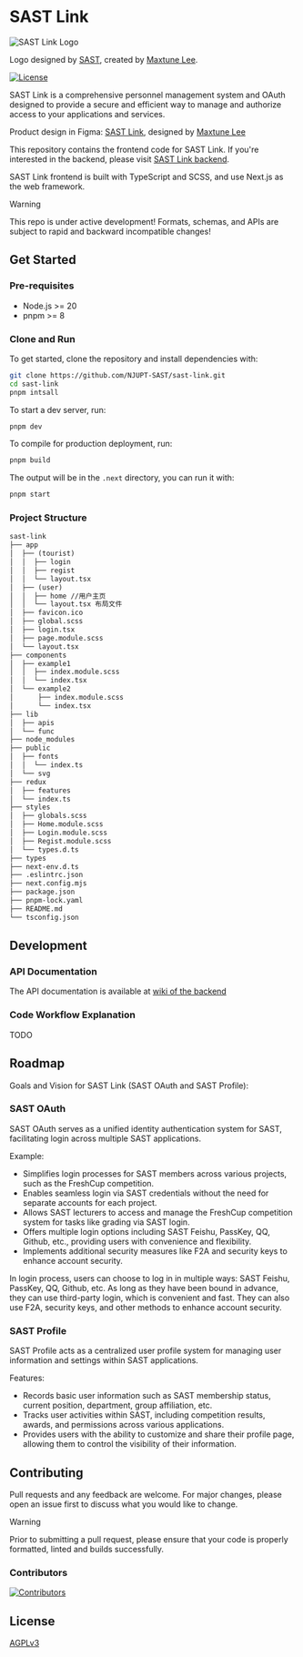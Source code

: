 # SAST Link

![SAST Link Logo](https://aliyun.sastimg.mxte.cc/images/2023/07/02/footera9663bd5ff4b2bad.png)

Logo designed by [SAST](https://sast.fun/), created by [Maxtune Lee](https://github.com/MaxtuneLee).

[![License](https://img.shields.io/badge/license-AGPLv3-blue.svg)](https://choosealicense.com/licenses/agpl-3.0/)

SAST Link is a comprehensive personnel management system and OAuth designed to provide a secure and efficient way to manage and authorize access to your applications and services.

Product design in Figma: [SAST Link](https://www.figma.com/file/IUIoRll3ieYFzJSfJPelDu/sast-link?node-id=0-1&t=rtc1sJfjJ0aTDAkp-0), designed by [Maxtune Lee](https://github.com/MaxtuneLee)

This repository contains the frontend code for SAST Link. If you're interested in the backend, please visit [SAST Link backend](https://github.com/NJUPT-SAST/sast-link-backend).

SAST Link frontend is built with TypeScript and SCSS, and use Next.js as the web framework.

> [!WARNING]
> This repo is under active development! Formats, schemas, and APIs are subject to rapid and backward incompatible changes!

## Get Started

### Pre-requisites

- Node.js >= 20
- pnpm >= 8

### Clone and Run

To get started, clone the repository and install dependencies with:

```bash
git clone https://github.com/NJUPT-SAST/sast-link.git
cd sast-link
pnpm intsall
```

To start a dev server, run:

```bash
pnpm dev
```

To compile for production deployment, run:

```bash
pnpm build
```

The output will be in the `.next` directory, you can run it with:

```bash
pnpm start
```

### Project Structure

```txt
sast-link
├── app
│  ├── (tourist)
│  │  ├── login
│  │  ├── regist
│  │  └── layout.tsx
│  ├── (user)
│  │  ├── home //用户主页
│  │  └── layout.tsx 布局文件
│  ├── favicon.ico
│  ├── global.scss
│  ├── login.tsx
│  ├── page.module.scss
│  └── layout.tsx
├── components
│  ├── example1
│  │  ├── index.module.scss
│  │  └── index.tsx
│  └── example2
│      ├── index.module.scss
│      └── index.tsx
├── lib
│  ├── apis
│  └── func
├── node_modules
├── public
│  ├── fonts
│  │  └── index.ts
│  └── svg
├── redux
│  ├── features
│  └── index.ts
├── styles
│  ├── globals.scss
│  ├── Home.module.scss
│  ├── Login.module.scss
│  ├── Regist.module.scss
│  └── types.d.ts
├── types
├── next-env.d.ts
├── .eslintrc.json
├── next.config.mjs
├── package.json
├── pnpm-lock.yaml
├── README.md
└── tsconfig.json
```

## Development

### API Documentation

The API documentation is available at [wiki of the backend](https://github.com/NJUPT-SAST/sast-link-backend/wiki/Api-Doc)

### Code Workflow Explanation

TODO

## Roadmap

Goals and Vision for SAST Link (SAST OAuth and SAST Profile):

### SAST OAuth

SAST OAuth serves as a unified identity authentication system for SAST, facilitating login across multiple SAST applications.

Example:

- Simplifies login processes for SAST members across various projects, such as the FreshCup competition.
- Enables seamless login via SAST credentials without the need for separate accounts for each project.
- Allows SAST lecturers to access and manage the FreshCup competition system for tasks like grading via SAST login.
- Offers multiple login options including SAST Feishu, PassKey, QQ, Github, etc., providing users with convenience and flexibility.
- Implements additional security measures like F2A and security keys to enhance account security.

In login process, users can choose to log in in multiple ways: SAST Feishu, PassKey, QQ, Github, etc. As long as they have been bound in advance, they can use third-party login, which is convenient and fast. They can also use F2A, security keys, and other methods to enhance account security.

### SAST Profile

SAST Profile acts as a centralized user profile system for managing user information and settings within SAST applications.

Features:

- Records basic user information such as SAST membership status, current position, department, group affiliation, etc.
- Tracks user activities within SAST, including competition results, awards, and permissions across various applications.
- Provides users with the ability to customize and share their profile page, allowing them to control the visibility of their information.

## Contributing

Pull requests and any feedback are welcome. For major changes, please open an issue first to discuss what you would like to change.

> [!warning]
> Prior to submitting a pull request, please ensure that your code is properly formatted, linted and builds successfully.

### Contributors

[![Contributors](https://contrib.rocks/image?repo=NJUPT-SAST/sast-link)]("https://github.com/NJUPT-SAST/sast-link/graphs/contributors")

## License

[AGPLv3](https://choosealicense.com/licenses/agpl-3.0/)
